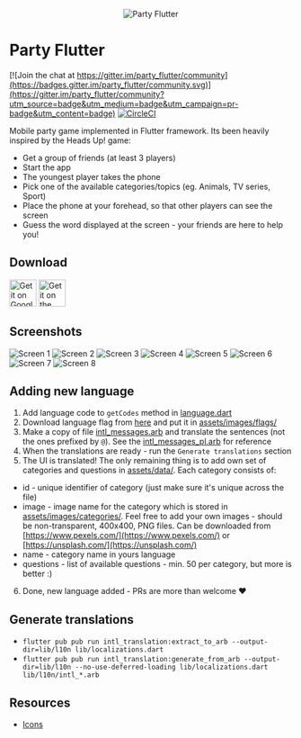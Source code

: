 <p align="center">
  <img src="screenshots/logo.png?raw=true" alt="Party Flutter" />
</p>

# Party Flutter

[![Join the chat at https://gitter.im/party_flutter/community](https://badges.gitter.im/party_flutter/community.svg)](https://gitter.im/party_flutter/community?utm_source=badge&utm_medium=badge&utm_campaign=pr-badge&utm_content=badge)
[![CircleCI](https://circleci.com/gh/vintage/party_flutter.svg?style=shield)](https://circleci.com/gh/vintage/party_flutter)

Mobile party game implemented in Flutter framework. Its been heavily inspired by the Heads Up! game:

- Get a group of friends (at least 3 players)
- Start the app
- The youngest player takes the phone
- Pick one of the available categories/topics (eg. Animals, TV series, Sport)
- Place the phone at your forehead, so that other players can see the screen
- Guess the word displayed at the screen - your friends are here to help you!

## Download

<div>
<a href='https://play.google.com/store/apps/details?id=com.puppybox.zgadula' target='_blank'><img alt='Get it on Google Play' src='screenshots/google_play.png' height='48px'/></a>
<a href='https://itunes.apple.com/us/app/zgadula-party-charades/id1181083547' target='_blank'><img alt='Get it on the App Store' src='screenshots/app_store.png' height='48px'/></a>
</div>

## Screenshots

![Screen 1](/screenshots/screen1.png?raw=true "Screen #1")
![Screen 2](/screenshots/screen2.png?raw=true "Screen #2")
![Screen 3](/screenshots/screen3.png?raw=true "Screen #3")
![Screen 4](/screenshots/screen4.png?raw=true "Screen #4")
![Screen 5](/screenshots/screen5.png?raw=true "Screen #5")
![Screen 6](/screenshots/screen6.png?raw=true "Screen #6")
![Screen 7](/screenshots/screen7.png?raw=true "Screen #7")
![Screen 8](/screenshots/screen8.png?raw=true "Screen #8")

## Adding new language

1. Add language code to `getCodes` method in [language.dart](lib/services/language.dart)
2. Download language flag from [here](https://www.countryflags.com/en/image-overview/) and put it in [assets/images/flags/](assets/images/flags/)
3. Make a copy of file [intl_messages.arb](lib/l10n/intl_messages.arb) and translate the sentences (not the ones prefixed by `@`).
See the  [intl_messages_pl.arb](lib/l10n/intl_messages_pl.arb) for reference
4. When the translations are ready - run the `Generate translations` section
5. The UI is translated! The only remaining thing is to add own set of categories and questions
in [assets/data/](assets/data/). Each category consists of:

- id - unique identifier of category (just make sure it's unique across the file)
- image - image name for the category which is stored in [assets/images/categories/](assets/images/categories/).
Feel free to add your own images - should be non-transparent, 400x400, PNG files.
Can be downloaded from [https://www.pexels.com/](https://www.pexels.com/) or [https://unsplash.com/](https://unsplash.com/)
- name - category name in yours language
- questions - list of available questions - min. 50 per category, but more is better :)

6. Done, new language added - PRs are more than welcome ❤️

## Generate translations

- `flutter pub pub run intl_translation:extract_to_arb --output-dir=lib/l10n lib/localizations.dart`
- `flutter pub pub run intl_translation:generate_from_arb --output-dir=lib/l10n --no-use-deferred-loading lib/localizations.dart lib/l10n/intl_*.arb`

## Resources

- [Icons](https://www.baianat.com/resources/thousands/)
